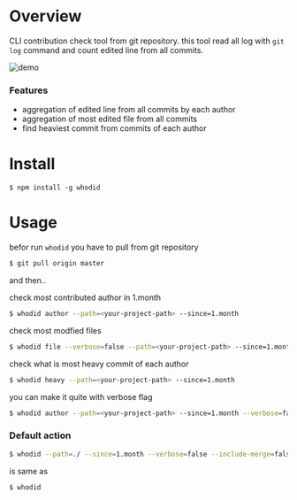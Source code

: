 # Overview

CLI contribution check tool from git repository.
this tool read all log with `git log` command and count edited line from all commits.

![demo](https://i.imgur.com/pTNouLE.png)


### Features

* aggregation of edited line from all commits by each author
* aggregation of most edited file from all commits
* find heaviest commit from commits of each author

# Install

```
$ npm install -g whodid
```


# Usage


befor run `whodid` you have to pull from git repository

```bash
$ git pull origin master
```

and then..


check most contributed author in 1.month

```bash
$ whodid author --path=<your-project-path> --since=1.month
```

check most modfied files

```bash
$ whodid file --verbose=false --path=<your-project-path> --since=1.month
```

check what is most heavy commit of each author

```bash
$ whodid heavy --path=<your-project-path> --since=1.month
```

you can make it quite with verbose flag

```bash
$ whodid author --path=<your-project-path> --since=1.month --verbose=false
```

### Default action

```bash
$ whodid --path=./ --since=1.month --verbose=false --include-merge=false  --commit-drop-threshold=10000
```
is same as

```bash
$ whodid
```
